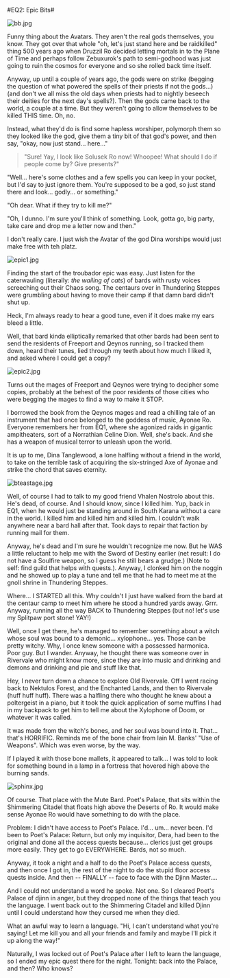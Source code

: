 #EQ2: Epic Bits#

![bb.jpg](http://westkarana.com/wp-content/uploads/2008/02/bb.jpg)

Funny thing about the Avatars. They aren't the real gods themselves, you know. They got over that whole "oh, let's just stand here and be raidkilled" thing 500 years ago when Druzzil Ro decided letting mortals in to the Plane of Time and perhaps follow Zebuxurok's path to semi-godhood was just going to ruin the cosmos for everyone and so she rolled back time itself.

Anyway, up until a couple of years ago, the gods were on strike (begging the question of what powered the spells of their priests if not the gods...) (and don't we all miss the old days when priests had to nightly beseech their deities for the next day's spells?). Then the gods came back to the world, a couple at a time. But they weren't going to allow themselves to be killed THIS time. Oh, no.

Instead, what they'd do is find some hapless worshiper, polymorph them so they looked like the god, give them a tiny bit of that god's power, and then say, "okay, now just stand... here..."


> "Sure! Yay, I look like Solusek Ro now! Whoopee! What should I do if people come by? Give presents?"

"Well... here's some clothes and a few spells you can keep in your pocket, but I'd say to just ignore them. You're supposed to be a god, so just stand there and look... godly... or something."

"Oh dear. What if they try to kill me?"

"Oh, I dunno. I'm sure you'll think of something. Look, gotta go, big party, take care and drop me a letter now and then."




I don't really care. I just wish the Avatar of the god Dina worships would just make free with teh platz.

![epic1.jpg](http://westkarana.com/wp-content/uploads/2008/02/epic1.jpg)

Finding the start of the troubador epic was easy. Just listen for the caterwauling (literally: *the wailing of cats*) of bards with rusty voices screeching out their Chaos song. The centaurs over in Thundering Steppes were grumbling about having to move their camp if that damn bard didn't shut up.

Heck, I'm always ready to hear a good tune, even if it does make my ears bleed a little.

Well, that bard kinda elliptically remarked that other bards had been sent to send the residents of Freeport and Qeynos running, so I tracked them down, heard their tunes, lied through my teeth about how much I liked it, and asked where I could get a copy?

![epic2.jpg](http://westkarana.com/wp-content/uploads/2008/02/epic2.jpg)

Turns out the mages of Freeport and Qeynos were trying to decipher some copies, probably at the behest of the poor residents of those cities who were begging the mages to find a way to make it STOP.

I borrowed the book from the Qeynos mages and read a chilling tale of an instrument that had once belonged to the goddess of music, Ayonae Ro. Everyone remembers her from EQ1, where she agonized raids in gigantic ampitheaters, sort of a Norrathian Celine Dion. Well, she's back. And she has a weapon of musical terror to unleash upon the world.

It is up to me, Dina Tanglewood, a lone halfling without a friend in the world, to take on the terrible task of acquiring the six-stringed Axe of Ayonae and strike the chord that saves eternity.

![bteastage.jpg](http://westkarana.com/wp-content/uploads/2008/02/bteastage.jpg)

Well, of course I had to talk to my good friend Vhalen Nostrolo about this. He's dead, of course. And I should know, since I killed him. Yup, back in EQ1, when he would just be standing around in South Karana without a care in the world. I killed him and killed him and killed him. I couldn't walk anywhere near a bard hall after that. Took days to repair that faction by running mail for them.

Anyway, he's dead and I'm sure he wouldn't recognize me now. But he WAS a little reluctant to help me with the Sword of Destiny earlier (net result: I do not have a Soulfire weapon, so I guess he still bears a grudge.) (Note to self: find guild that helps with quests.). Anyway, I clonked him on the noggin and he showed up to play a tune and tell me that he had to meet me at the gnoll shrine in Thundering Steppes.

Where... I STARTED all this. Why couldn't I just have walked from the bard at the centaur camp to meet him where he stood a hundred yards away. Grrr. Anyway, running all the way BACK to Thundering Steppes (but no! let's use my Splitpaw port stone! YAY!)

Well, once I get there, he's managed to remember something about a witch whose soul was bound to a demonic... xylophone... yes. Those can be pretty witchy. Why, I once knew someone with a possessed harmonica. Poor guy. But I wander. Anyway, he thought there was someone over in Rivervale who might know more, since they are into music and drinking and demons and drinking and pie and stuff like that.

Hey, I never turn down a chance to explore Old Rivervale. Off I went racing back to Nektulos Forest, and the Enchanted Lands, and then to Rivervale (huff huff huff). There was a halfling there who thought he knew about a poltergeist in a piano, but it took the quick application of some muffins I had in my backpack to get him to tell me about the Xylophone of Doom, or whatever it was called.

It was made from the witch's bones, and her soul was bound into it. That... that's HORRIFIC. Reminds me of the bone chair from Iain M. Banks' "Use of Weapons". Which was even worse, by the way.

If I played it with those bone mallets, it appeared to talk... I was told to look for something bound in a lamp in a fortress that hovered high above the burning sands.

![sphinx.jpg](http://westkarana.com/wp-content/uploads/2008/02/sphinx.jpg)

Of course. That place with the Mute Bard. Poet's Palace, that sits within the Shimmering Citadel that floats high above the Deserts of Ro. It would make sense Ayonae Ro would have something to do with the place.

Problem: I didn't have access to Poet's Palace. I'd... um... never been. I'd been to Poet's Palace: Return, but only my inquisitor, Dera, had been to the original and done all the access quests because... clerics just get groups more easily. They get to go EVERYWHERE. Bards, not so much.

Anyway, it took a night and a half to do the Poet's Palace access quests, and then once I got in, the rest of the night to do the stupid floor access quests inside. And then -- FINALLY -- face to face with the Djinn Master....

And I could not understand a word he spoke. Not one. So I cleared Poet's Palace of djinn in anger, but they dropped none of the things that teach you the language. I went back out to the Shimmering Citadel and killed Djinn until I could understand how they cursed me when they died.

What an awful way to learn a language. "Hi, I can't understand what you're saying! Let me kill you and all your friends and family and maybe I'll pick it up along the way!"

Naturally, I was locked out of Poet's Palace after I left to learn the language, so I ended my epic quest there for the night. Tonight: back into the Palace, and then? Who knows?

